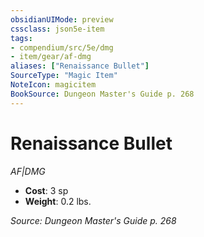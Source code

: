 ```yaml
---
obsidianUIMode: preview
cssclass: json5e-item
tags:
- compendium/src/5e/dmg
- item/gear/af-dmg
aliases: ["Renaissance Bullet"]
SourceType: "Magic Item"
NoteIcon: magicitem
BookSource: Dungeon Master's Guide p. 268
---
```

# Renaissance Bullet
*AF|DMG*  

- **Cost**: 3 sp
- **Weight**: 0.2 lbs.

*Source: Dungeon Master's Guide p. 268*